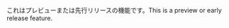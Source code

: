 <span data-ttu-id="8f9bb-101">これはプレビューまたは先行リリースの機能です。</span><span class="sxs-lookup"><span data-stu-id="8f9bb-101">This is a preview or early release feature.</span></span>